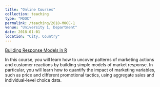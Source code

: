 ```yaml
---
title: "Online Courses"
collection: teaching
type: "MOOC"
permalink: /teaching/2018-MOOC-1
venue: "University 1, Department"
date: 2018-01-01
location: "City, Country"
---
```


[Building Response Models in R](https://www.datacamp.com/courses/building-response-models-in-r)

In this course, you will learn how to uncover patterns of marketing actions and customer reactions by building simple models of market response. In particular, you will learn how to quantify the impact of marketing variables, such as price and different promotional tactics, using aggregate sales and individual-level choice data.
